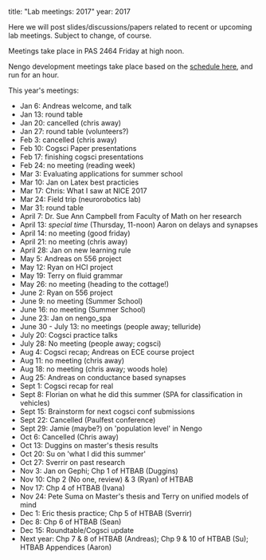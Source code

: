 title: "Lab meetings: 2017" 
year: 2017

Here we will post slides/discussions/papers related to recent or upcoming lab meetings. Subject to change, of course.

Meetings take place in PAS 2464 Friday at high noon.

Nengo development meetings take place based on the [schedule here](https://forum.nengo.ai/c/dev), and run for an hour.

This year's meetings:

- Jan 6: Andreas welcome, and talk
- Jan 13: round table
- Jan 20: cancelled (chris away)
- Jan 27: round table (volunteers?) 
- Feb 3: cancelled (chris away)
- Feb 10: Cogsci Paper presentations
- Feb 17: finishing cogsci presentations
- Feb 24: no meeting (reading week)
- Mar 3: Evaluating applications for summer school
- Mar 10: Jan on Latex best practicies
- Mar 17: Chris: What I saw at NICE 2017
- Mar 24: Field trip (neurorobotics lab)
- Mar 31: round table
- April 7: Dr. Sue Ann Campbell from Faculty of Math on her research
- April 13: *special time* (Thursday, 11-noon) Aaron on delays and synapses
- April 14: no meeting (good friday)
- April 21: no meeting (chris away)
- April 28: Jan on new learning rule
- May 5: Andreas on 556 project
- May 12: Ryan on HCI project
- May 19: Terry on fluid grammar
- May 26: no meeting (heading to the cottage!)
- June 2: Ryan on 556 project
- June 9: no meeting (Summer School)
- June 16: no meeting (Summer School)
- June 23: Jan on nengo_spa
- June 30 - July 13: no meetings (people away; telluride)
- July 20: Cogsci practice talks
- July 28: No meeting (people away; cogsci)
- Aug 4: Cogsci recap; Andreas on ECE course project
- Aug 11: no meeting (chris away)
- Aug 18: no meeting (chris away; woods hole)
- Aug 25: Andreas on conductance based synapses
- Sept 1: Cogsci recap for real
- Sept 8: Florian on what he did this summer (SPA for classification in vehicles)
- Sept 15: Brainstorm for next cogsci conf submissions
- Sept 22: Cancelled (Paulfest conference)
- Sept 29: Jamie (maybe?) on 'population level' in Nengo
- Oct 6: Cancelled (Chris away)
- Oct 13: Duggins on master's thesis results
- Oct 20: Su on 'what I did this summer'
- Oct 27: Sverrir on past research
- Nov 3: Jan on Gephi; Chp 1 of HTBAB (Duggins)
- Nov 10: Chp 2 (No one, review) & 3 (Ryan) of HTBAB 
- Nov 17: Chp 4 of HTBAB (Ivana)
- Nov 24: Pete Suma on Master's thesis and Terry on unified models of mind 
- Dec 1: Eric thesis practice; Chp 5 of HTBAB (Sverrir)
- Dec 8: Chp 6 of HTBAB (Sean)
- Dec 15: Roundtable/Cogsci update
- Next year: Chp 7 & 8 of HTBAB (Andreas); Chp 9 & 10 of HTBAB (Su); HTBAB Appendices (Aaron)
